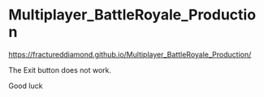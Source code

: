 # Multiplayer_BattleRoyale_Production

https://fractureddiamond.github.io/Multiplayer_BattleRoyale_Production/

The Exit button does not work.

Good luck
